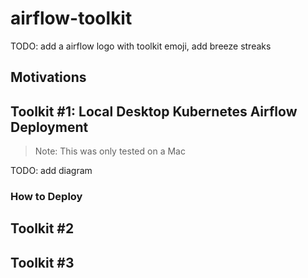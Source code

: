 # airflow-toolkit

TODO: add a airflow logo with toolkit emoji, add breeze streaks

## Motivations

## Toolkit #1: Local Desktop Kubernetes Airflow Deployment

> Note: This was only tested on a Mac

TODO: add diagram

### How to Deploy

###

## Toolkit #2

## Toolkit #3
